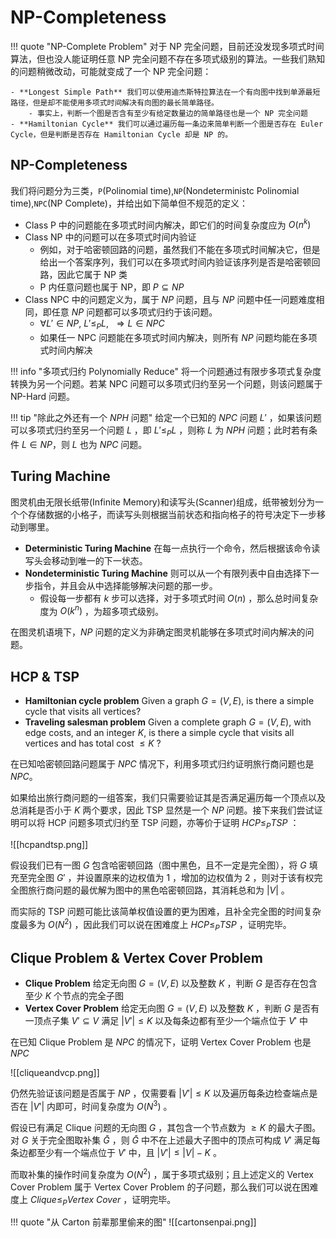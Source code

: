 
# NP-Completeness

!!! quote "NP-Complete Problem"
	对于 NP 完全问题，目前还没发现多项式时间算法，但也没人能证明任意 NP 完全问题不存在多项式级别的算法。一些我们熟知的问题稍微改动，可能就变成了一个 NP 完全问题：
	
	- **Longest Simple Path** 我们可以使用迪杰斯特拉算法在一个有向图中找到单源最短路径，但是却不能使用多项式时间解决有向图的最长简单路径。
		- 事实上，判断一个图是否含有至少有给定数量边的简单路径也是一个 NP 完全问题
	- **Hamiltonian Cycle** 我们可以通过遍历每一条边来简单判断一个图是否存在 Euler Cycle，但是判断是否存在 Hamiltonian Cycle 却是 NP 的。


## NP-Completeness

我们将问题分为三类，`P`(Polinomial time),`NP`(Nondeterministc Polinomial time),`NPC`(NP Complete)，并给出如下简单但不规范的定义：

- Class P 中的问题能在多项式时间内解决，即它们的时间复杂度应为 $O(n^k)$
- Class NP 中的问题可以在多项式时间内验证
	- 例如，对于哈密顿回路的问题，虽然我们不能在多项式时间解决它，但是给出一个答案序列，我们可以在多项式时间内验证该序列是否是哈密顿回路，因此它属于 NP 类
	- P 内任意问题也属于 NP，即 $P\subseteq NP$ 
- Class NPC 中的问题定义为，属于 $NP$ 问题，且与 $NP$ 问题中任一问题难度相同，即任意 $NP$ 问题都可以多项式归约于该问题。
	- $\forall L' \in NP, \ L' \le _P L, \ \ \Rightarrow L\in NPC$  
	- 如果任一 NPC 问题能在多项式时间内解决，则所有 $NP$ 问题均能在多项式时间内解决

!!! info "多项式归约 Polynomially Reduce"
	将一个问题通过有限步多项式复杂度转换为另一个问题。若某 NPC 问题可以多项式归约至另一个问题，则该问题属于 NP-Hard 问题。

!!! tip "除此之外还有一个 $NPH$ 问题"
	给定一个已知的 $NPC$ 问题 $L'$ ，如果该问题可以多项式归约至另一个问题 $L$ ，即 $L'\le _P L$ ，则称 $L$ 为 $NPH$ 问题；此时若有条件 $L\in NP$，则 $L$ 也为 $NPC$ 问题。

## Turing Machine

图灵机由无限长纸带(Infinite Memory)和读写头(Scanner)组成，纸带被划分为一个个存储数据的小格子，而读写头则根据当前状态和指向格子的符号决定下一步移动到哪里。

- **Deterministic Turing Machine** 在每一点执行一个命令，然后根据该命令读写头会移动到唯一的下一状态。
- **Nondeterministic Turing Machine** 则可以从一个有限列表中自由选择下一步指令，并且会从中选择能够解决问题的那一步。
	- 假设每一步都有 $k$ 步可以选择，对于多项式时间 $O(n)$ ，那么总时间复杂度为 $O(k^n)$ ，为超多项式级别。

在图灵机语境下，$NP$ 问题的定义为非确定图灵机能够在多项式时间内解决的问题。

## HCP & TSP

- **Hamiltonian cycle problem** Given a graph $G=(V, E)$, is there a simple cycle that visits all vertices?
- **Traveling salesman problem** Given a complete graph $G=(V, E)$, with edge costs, and an integer $K$, is there a simple cycle that visits all vertices and has total cost $\le K$ ?

在已知哈密顿回路问题属于 $NPC$ 情况下，利用多项式归约证明旅行商问题也是 $NPC$。

如果给出旅行商问题的一组答案，我们只需要验证其是否满足遍历每一个顶点以及总消耗是否小于 $K$ 两个要求，因此 TSP 显然是一个 $NP$ 问题。接下来我们尝试证明可以将 HCP 问题多项式归约至 TSP 问题，亦等价于证明 $HCP\le _P TSP$ ：

![[hcpandtsp.png]]

假设我们已有一图 $G$ 包含哈密顿回路（图中黑色，且不一定是完全图），将 $G$ 填充至完全图 $G'$ ，并设置原来的边权值为 $1$ ，增加的边权值为 $2$ ，则对于该有权完全图旅行商问题的最优解为图中的黑色哈密顿回路，其消耗总和为 $|V|$ 。

而实际的 TSP 问题可能比该简单权值设置的更为困难，且补全完全图的时间复杂度最多为 $O(N^2)$ ，因此我们可以说在困难度上 $HCP \le _P TSP$ ，证明完毕。

## Clique Problem & Vertex Cover Problem

- **Clique Problem** 给定无向图 $G=(V,E)$ 以及整数 $K$ ，判断 $G$ 是否存在包含至少 $K$ 个节点的完全子图
- **Vertex Cover Problem** 给定无向图 $G=(V,E)$ 以及整数 $K$ ，判断 $G$ 是否有一顶点子集 $V'\subseteq V$ 满足 $|V'|\le K$ 以及每条边都有至少一个端点位于 $V'$ 中

在已知 Clique Problem 是 $NPC$ 的情况下，证明 Vertex Cover Problem 也是 $NPC$

![[cliqueandvcp.png]]

仍然先验证该问题是否属于 $NP$ ，仅需要看 $|V'|\le K$ 以及遍历每条边检查端点是否在 $|V'|$ 内即可，时间复杂度为 $O(N^3)$ 。

假设已有满足 Clique 问题的无向图 $G$ ，其包含一个节点数为 $\ge K$ 的最大子图。对 $G$ 关于完全图取补集 $\bar{G}$ ，则 $\bar{G}$ 中不在上述最大子图中的顶点可构成 $V'$ 满足每条边都至少有一个端点位于 $V'$ 中，且 $|V'|\le |V|-K$ 。

而取补集的操作时间复杂度为 $O(N^2)$ ，属于多项式级别；且上述定义的 Vertex Cover Problem 属于 Vertex Cover Problem 的子问题，那么我们可以说在困难度上 $Clique \le _P Vertex\ Cover$ ，证明完毕。


!!! quote "从 Carton 前辈那里偷来的图"
	![[cartonsenpai.png]]

